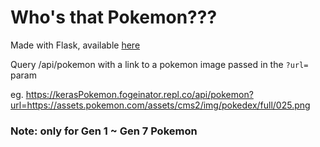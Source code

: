 # Who's that Pokemon???

Made with Flask, available [here](https://kerasPokemon.fogeinator.repl.co)

Query /api/pokemon with a link to a pokemon image passed in the `?url=` param

eg. https://kerasPokemon.fogeinator.repl.co/api/pokemon?url=https://assets.pokemon.com/assets/cms2/img/pokedex/full/025.png

### Note: only for Gen 1 ~ Gen 7 Pokemon